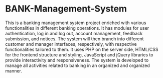 # BANK-Management-System
This is a banking management system project enriched with various functionalities in different banking operations. It has modules for user authentication, log in and log out, account management, feedback submission, and notices. The system will then branch into different customer and manager interfaces, respectively, with respective functionalities tailored to them. It uses PHP on the server side, HTML/CSS for the frontend structure and styling, JavaScript and jQuery libraries to provide interactivity and responsiveness. The system is developed to manage all activities related to banking in an organized and organized manner.
